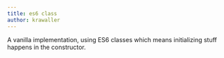 ```yaml
---
title: es6 class
author: krawaller
---
```


A vanilla implementation, using ES6 classes which means initializing stuff happens in the constructor.